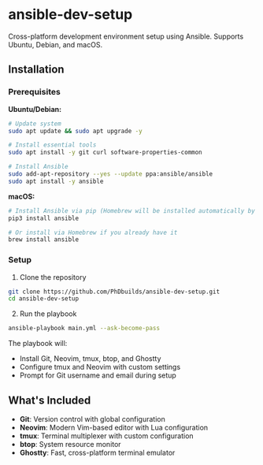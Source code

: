 # ansible-dev-setup

Cross-platform development environment setup using Ansible. Supports Ubuntu, Debian, and macOS.

## Installation

### Prerequisites

**Ubuntu/Debian:**
```bash
# Update system
sudo apt update && sudo apt upgrade -y

# Install essential tools
sudo apt install -y git curl software-properties-common

# Install Ansible
sudo add-apt-repository --yes --update ppa:ansible/ansible
sudo apt install -y ansible
```

**macOS:**
```bash
# Install Ansible via pip (Homebrew will be installed automatically by the playbook)
pip3 install ansible

# Or install via Homebrew if you already have it
brew install ansible
```

### Setup

1. Clone the repository
```bash
git clone https://github.com/PhDbuilds/ansible-dev-setup.git
cd ansible-dev-setup
```

2. Run the playbook
```bash
ansible-playbook main.yml --ask-become-pass
```

The playbook will:
- Install Git, Neovim, tmux, btop, and Ghostty
- Configure tmux and Neovim with custom settings
- Prompt for Git username and email during setup

## What's Included

- **Git**: Version control with global configuration
- **Neovim**: Modern Vim-based editor with Lua configuration
- **tmux**: Terminal multiplexer with custom configuration
- **btop**: System resource monitor
- **Ghostty**: Fast, cross-platform terminal emulator


